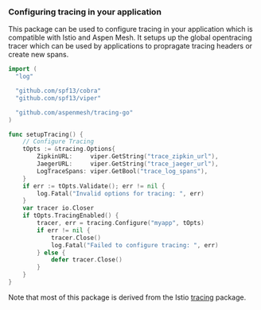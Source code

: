 ### Configuring tracing in your application

This package can be used to configure tracing in your application which is
compatible with Istio and Aspen Mesh. It setups up the global opentracing
tracer which can be used by applications to propragate tracing headers or create
new spans.

```go
import (
  "log"

  "github.com/spf13/cobra"
  "github.com/spf13/viper"

  "github.com/aspenmesh/tracing-go"
)

func setupTracing() {
	// Configure Tracing
	tOpts := &tracing.Options{
		ZipkinURL:     viper.GetString("trace_zipkin_url"),
		JaegerURL:     viper.GetString("trace_jaeger_url"),
		LogTraceSpans: viper.GetBool("trace_log_spans"),
	}
	if err := tOpts.Validate(); err != nil {
		log.Fatal("Invalid options for tracing: ", err)
	}
	var tracer io.Closer
	if tOpts.TracingEnabled() {
		tracer, err = tracing.Configure("myapp", tOpts)
		if err != nil {
			tracer.Close()
			log.Fatal("Failed to configure tracing: ", err)
		} else {
			defer tracer.Close()
		}
	}
}
```

Note that most of this package is derived from the Istio
[tracing](https://github.com/istio/istio/tree/master/pkg/tracing) package.
